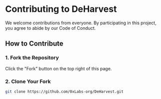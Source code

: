 # Contributing to DeHarvest

We welcome contributions from everyone. By participating in this project, you agree to abide by our Code of Conduct.

## How to Contribute

### 1. Fork the Repository
Click the "Fork" button on the top right of this page.

### 2. Clone Your Fork
```bash
git clone https://github.com/0xLabs-org/DeHarvest.git



